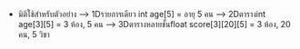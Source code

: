 - มิติใช้สำหรับตัวอย่าง
--> 1Dรายการเดียว int age[5] = อายุ 5 คน
--> 2Dตารางint age[3][5] = 3 ห้อง, 5 คน
--> 3Dตารางหลายชั้นfloat score[3][20][5] = 3 ห้อง, 20 คน, 5 วิชา